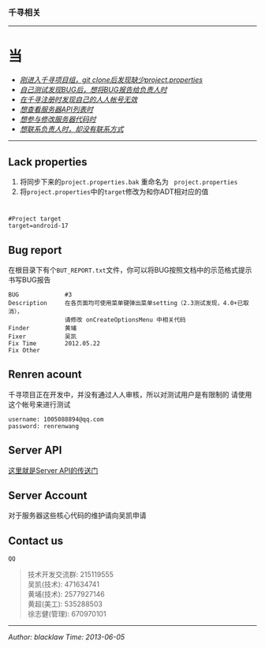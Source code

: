 ### 千寻相关
- - -
# 当
* [*刚进入千寻项目组，git clone后发现缺少project.properties*](#lack-properties)
* [*自己测试发现BUG后，想将BUG报告给负责人时*](#bug-report)
* [*在千寻注册时发现自己的人人帐号无效*](#renren-account)
* [*想查看服务器API列表时*](#server-api)
* [*想参与修改服务器代码时*](#server-account)
* [*想联系负责人时，却没有联系方式*](#contact-us)

- - -
## Lack properties
1. 将同步下来的` project.properties.bak ` 重命名为 ` project.properties` 
2. 将`project.properties`中的`target`修改为和你ADT相对应的值  

# 
    #Project target  
    target=android-17  


## Bug report
在根目录下有个`BUT_REPORT.txt`文件，你可以将BUG按照文档中的示范格式提示书写BUG报告

    BUG             #3
    Description     在各页面均可使用菜单键弹出菜单setting（2.3测试发现，4.0+已取消），
                    请修改 onCreateOptionsMenu 中相关代码
    Finder          黄埔
    Fixer           吴凯	
    Fix Time        2012.05.22	
    Fix Other
    
## Renren acount
千寻项目正在开发中，并没有通过人人审核，所以对测试用户是有限制的
请使用这个帐号来进行测试

    username: 1005088894@qq.com
    password: renrenwang
    
## Server API
  [这里就是Server API的传送门](http://kam1638.duapp.com/quyou/docs)
## Server Account
  对于服务器这些核心代码的维护请向吴凯申请
## Contact us
` QQ `
>技术开发交流群: 215119555  
>吴凯(技术):           471634741  
>黄埔(技术):           2577927146  
>黄超(美工):           535288503  
>徐志健(管理):         670970101  





- - -
*Author: blacklaw   Time:   2013-06-05*







